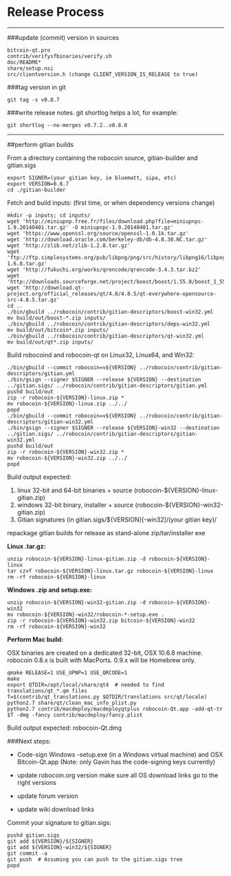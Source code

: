 Release Process
====================

* * *

###update (commit) version in sources


	bitcoin-qt.pro
	contrib/verifysfbinaries/verify.sh
	doc/README*
	share/setup.nsi
	src/clientversion.h (change CLIENT_VERSION_IS_RELEASE to true)

###tag version in git

	git tag -s v0.8.7

###write release notes. git shortlog helps a lot, for example:

	git shortlog --no-merges v0.7.2..v0.8.0

* * *

##perform gitian builds

 From a directory containing the robocoin source, gitian-builder and gitian.sigs
  
	export SIGNER=(your gitian key, ie bluematt, sipa, etc)
	export VERSION=0.8.7
	cd ./gitian-builder

 Fetch and build inputs: (first time, or when dependency versions change)

	mkdir -p inputs; cd inputs/
	wget 'http://miniupnp.free.fr/files/download.php?file=miniupnpc-1.9.20140401.tar.gz' -O miniupnpc-1.9.20140401.tar.gz'
	wget 'https://www.openssl.org/source/openssl-1.0.1k.tar.gz'
	wget 'http://download.oracle.com/berkeley-db/db-4.8.30.NC.tar.gz'
	wget 'http://zlib.net/zlib-1.2.8.tar.gz'
	wget 'ftp://ftp.simplesystems.org/pub/libpng/png/src/history/libpng16/libpng-1.6.8.tar.gz'
	wget 'http://fukuchi.org/works/qrencode/qrencode-3.4.3.tar.bz2'
	wget 'http://downloads.sourceforge.net/project/boost/boost/1.55.0/boost_1_55_0.tar.bz2'
	wget 'http://download.qt-project.org/official_releases/qt/4.8/4.8.5/qt-everywhere-opensource-src-4.8.5.tar.gz'
	cd ..
	./bin/gbuild ../robocoin/contrib/gitian-descriptors/boost-win32.yml
	mv build/out/boost-*.zip inputs/
	./bin/gbuild ../robocoin/contrib/gitian-descriptors/deps-win32.yml
	mv build/out/bitcoin*.zip inputs/
	./bin/gbuild ../robocoin/contrib/gitian-descriptors/qt-win32.yml
	mv build/out/qt*.zip inputs/

 Build robocoind and robocoin-qt on Linux32, Linux64, and Win32:
  
	./bin/gbuild --commit robocoin=v${VERSION} ../robocoin/contrib/gitian-descriptors/gitian.yml
	./bin/gsign --signer $SIGNER --release ${VERSION} --destination ../gitian.sigs/ ../robocoin/contrib/gitian-descriptors/gitian.yml
	pushd build/out
	zip -r robocoin-${VERSION}-linux.zip *
	mv robocoin-${VERSION}-linux.zip ../../
	popd
	./bin/gbuild --commit robocoin=v${VERSION} ../robocoin/contrib/gitian-descriptors/gitian-win32.yml
	./bin/gsign --signer $SIGNER --release ${VERSION}-win32 --destination ../gitian.sigs/ ../robocoin/contrib/gitian-descriptors/gitian-win32.yml
	pushd build/out
	zip -r robocoin-${VERSION}-win32.zip *
	mv robocoin-${VERSION}-win32.zip ../../
	popd

  Build output expected:

  1. linux 32-bit and 64-bit binaries + source (robocoin-${VERSION}-linux-gitian.zip)
  2. windows 32-bit binary, installer + source (robocoin-${VERSION}-win32-gitian.zip)
  3. Gitian signatures (in gitian.sigs/${VERSION}[-win32]/(your gitian key)/

repackage gitian builds for release as stand-alone zip/tar/installer exe

**Linux .tar.gz:**

	unzip robocoin-${VERSION}-linux-gitian.zip -d robocoin-${VERSION}-linux
	tar czvf robocoin-${VERSION}-linux.tar.gz robocoin-${VERSION}-linux
	rm -rf robocoin-${VERSION}-linux

**Windows .zip and setup.exe:**

	unzip robocoin-${VERSION}-win32-gitian.zip -d robocoin-${VERSION}-win32
	mv robocoin-${VERSION}-win32/robocoin-*-setup.exe .
	zip -r robocoin-${VERSION}-win32.zip bitcoin-${VERSION}-win32
	rm -rf robocoin-${VERSION}-win32

**Perform Mac build:**

  OSX binaries are created on a dedicated 32-bit, OSX 10.6.8 machine.
  robocoin 0.8.x is built with MacPorts.  0.9.x will be Homebrew only.

	qmake RELEASE=1 USE_UPNP=1 USE_QRCODE=1
	make
	export QTDIR=/opt/local/share/qt4  # needed to find translations/qt_*.qm files
	T=$(contrib/qt_translations.py $QTDIR/translations src/qt/locale)
	python2.7 share/qt/clean_mac_info_plist.py
	python2.7 contrib/macdeploy/macdeployqtplus robocoin-Qt.app -add-qt-tr $T -dmg -fancy contrib/macdeploy/fancy.plist

 Build output expected: robocoin-Qt.dmg

###Next steps:

* Code-sign Windows -setup.exe (in a Windows virtual machine) and
  OSX Bitcoin-Qt.app (Note: only Gavin has the code-signing keys currently)

* update robocoin.org version
  make sure all OS download links go to the right versions

* update forum version

* update wiki download links

Commit your signature to gitian.sigs:

	pushd gitian.sigs
	git add ${VERSION}/${SIGNER}
	git add ${VERSION}-win32/${SIGNER}
	git commit -a
	git push  # Assuming you can push to the gitian.sigs tree
	popd

